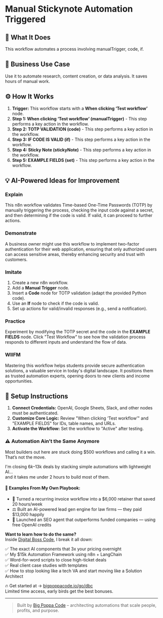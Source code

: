# Manual Stickynote Automation Triggered

## 🚀 What It Does
This workflow automates a process involving manualTrigger, code, if.

## 💼 Business Use Case
Use it to automate research, content creation, or data analysis. It saves hours of manual work.

## ⚙️ How It Works
1.  **Trigger:** This workflow starts with a **When clicking ‘Test workflow’** node.
2. **Step 1: When clicking ‘Test workflow’ (manualTrigger)** - This step performs a key action in the workflow.
3. **Step 2: TOTP VALIDATION (code)** - This step performs a key action in the workflow.
4. **Step 3: IF CODE IS VALID (if)** - This step performs a key action in the workflow.
5. **Step 4: Sticky Note (stickyNote)** - This step performs a key action in the workflow.
6. **Step 5: EXAMPLE FIELDS (set)** - This step performs a key action in the workflow.

## 💡 AI-Powered Ideas for Improvement
### Explain
This n8n workflow validates Time-based One-Time Passwords (TOTP) by manually triggering the process, checking the input code against a secret, and then determining if the code is valid. If valid, it can proceed to further actions.

### Demonstrate
A business owner might use this workflow to implement two-factor authentication for their web application, ensuring that only authorized users can access sensitive areas, thereby enhancing security and trust with customers.

### Imitate
1. Create a new n8n workflow.
2. Add a **Manual Trigger** node.
3. Insert a **Code** node for TOTP validation (adapt the provided Python code).
4. Use an **If** node to check if the code is valid.
5. Set up actions for valid/invalid responses (e.g., send a notification).

### Practice
Experiment by modifying the TOTP secret and the code in the **EXAMPLE FIELDS** node. Click "Test Workflow" to see how the validation process responds to different inputs and understand the flow of data.

### WIIFM
Mastering this workflow helps students provide secure authentication solutions, a valuable service in today's digital landscape. It positions them as trusted automation experts, opening doors to new clients and income opportunities.

## 🔧 Setup Instructions
1. **Connect Credentials:** OpenAI, Google Sheets, Slack, and other nodes must be authenticated.
2. **Customize Core Logic:** Review "When clicking ‘Test workflow’" and "EXAMPLE FIELDS" for IDs, table names, and URLs.
3. **Activate the Workflow:** Set the workflow to "Active" after testing.

### ⚠️ Automation Ain’t the Same Anymore

Most builders out here are stuck doing $500 workflows and calling it a win.  
That’s not the move.  

I'm closing $6k–$13k deals by stacking simple automations with lightweight AI...  
and it takes me under 2 hours to build most of them.

#### 🧠 Examples From My Own Playbook:
- 🔁 Turned a recurring invoice workflow into a $6,000 retainer that saved 20 hours/week  
- ⚖️ Built an AI-powered lead gen engine for law firms — they paid $13,000 happily  
- 🚀 Launched an SEO agent that outperforms funded companies — using free OpenAI credits  

**Want to learn how to do the same?**  
Inside [Digital Boss Code](https://bigpoppacode.io/go/dbc), I break it all down:

✅ The exact AI components that 3x your pricing overnight  
✅ My $15k Automation Framework using n8n + LangChain  
✅ Word-for-word scripts to close high-ticket deals  
✅ Real client case studies with templates  
✅ How to stop looking like a tech VA and start moving like a Solution Architect  

🔥 Get started at → [bigpoppacode.io/go/dbc](https://bigpoppacode.io/go/dbc)  
Limited time access, early birds get the best bonuses.

---
> Built by [Big Poppa Code](https://bigpoppacode.io) – architecting automations that scale people, profits, and purpose.
